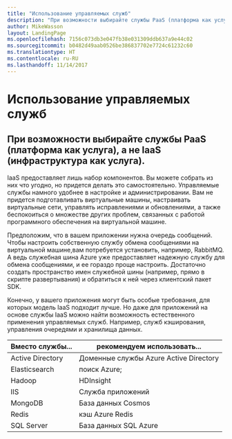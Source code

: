 ```yaml
---
title: "Использование управляемых служб"
description: "При возможности выбирайте службы PaaS (платформа как услуга) вместо служб IaaS (инфраструктура как услуга)."
author: MikeWasson
layout: LandingPage
ms.openlocfilehash: 7156c073db3e047fb38e031309ddb637a9e44c02
ms.sourcegitcommit: b0482d49aab0526be386837702e7724c61232c60
ms.translationtype: HT
ms.contentlocale: ru-RU
ms.lasthandoff: 11/14/2017
---
```

# <a name="use-managed-services"></a>Использование управляемых служб

## <a name="when-possible-use-platform-as-a-service-paas-rather-than-infrastructure-as-a-service-iaas"></a>При возможности выбирайте службы PaaS (платформа как услуга), а не IaaS (инфраструктура как услуга).

IaaS предоставляет лишь набор компонентов. Вы можете собрать из них что угодно, но придется делать это самостоятельно. Управляемые службы намного удобнее в настройке и администрировании. Вам не придется подготавливать виртуальные машины, настраивать виртуальные сети, управлять исправлениями и обновлениями, а также беспокоиться о множестве других проблем, связанных с работой программного обеспечения на виртуальной машине.

Предположим, что в вашем приложении нужна очередь сообщений. Чтобы настроить собственную службу обмена сообщениями на виртуальной машине,вам потребуется установить, например, RabbitMQ. А ведь служебная шина Azure уже предоставляет надежную службу для обмена сообщениями, и ее гораздо проще настроить. Достаточно создать пространство имен служебной шины (например, прямо в скрипте развертывания) и обратиться к ней через клиентский пакет SDK. 

Конечно, у вашего приложения могут быть особые требования, для которых модель IaaS подходит лучше. Но даже для приложений на основе службы IaaS можно найти возможность естественного применения управляемых служб. Например, служб кэширования, управления очередями и хранилища данных.

| Вместо службы... | рекомендуем использовать... |
|-----------------------|-------------|
| Active Directory | Доменные службы Azure Active Directory |
| Elasticsearch | поиск Azure; |
| Hadoop | HDInsight |
| IIS | Служба приложений |
| MongoDB | База данных Cosmos |
| Redis | кэш Azure Redis |
| SQL Server | База данных SQL Azure |


